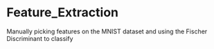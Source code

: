 # Feature_Extraction
Manually picking features on the MNIST dataset and using the Fischer Discriminant to classify 
